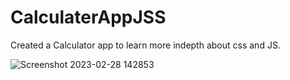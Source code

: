 # CalculaterAppJSS
Created a Calculator app to learn more indepth about css and JS.

![Screenshot 2023-02-28 142853](https://user-images.githubusercontent.com/62303067/221958800-f25b7099-6699-441b-b0cc-b8d4390f4a2e.jpg)
